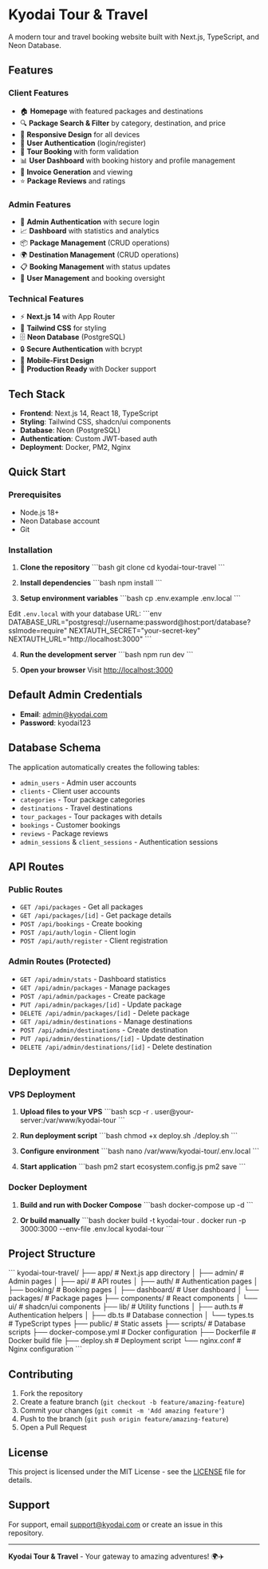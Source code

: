 # Kyodai Tour & Travel

A modern tour and travel booking website built with Next.js, TypeScript, and Neon Database.

## Features

### Client Features
- 🏠 **Homepage** with featured packages and destinations
- 🔍 **Package Search & Filter** by category, destination, and price
- 📱 **Responsive Design** for all devices
- 👤 **User Authentication** (login/register)
- 🎫 **Tour Booking** with form validation
- 📊 **User Dashboard** with booking history and profile management
- 🧾 **Invoice Generation** and viewing
- ⭐ **Package Reviews** and ratings

### Admin Features
- 🔐 **Admin Authentication** with secure login
- 📈 **Dashboard** with statistics and analytics
- 📦 **Package Management** (CRUD operations)
- 🌍 **Destination Management** (CRUD operations)
- 📋 **Booking Management** with status updates
- 👥 **User Management** and booking oversight

### Technical Features
- ⚡ **Next.js 14** with App Router
- 🎨 **Tailwind CSS** for styling
- 🗄️ **Neon Database** (PostgreSQL)
- 🔒 **Secure Authentication** with bcrypt
- 📱 **Mobile-First Design**
- 🚀 **Production Ready** with Docker support

## Tech Stack

- **Frontend**: Next.js 14, React 18, TypeScript
- **Styling**: Tailwind CSS, shadcn/ui components
- **Database**: Neon (PostgreSQL)
- **Authentication**: Custom JWT-based auth
- **Deployment**: Docker, PM2, Nginx

## Quick Start

### Prerequisites
- Node.js 18+
- Neon Database account
- Git

### Installation

1. **Clone the repository**
\`\`\`bash
git clone <your-repo-url>
cd kyodai-tour-travel
\`\`\`

2. **Install dependencies**
\`\`\`bash
npm install
\`\`\`

3. **Setup environment variables**
\`\`\`bash
cp .env.example .env.local
\`\`\`

Edit `.env.local` with your database URL:
\`\`\`env
DATABASE_URL="postgresql://username:password@host:port/database?sslmode=require"
NEXTAUTH_SECRET="your-secret-key"
NEXTAUTH_URL="http://localhost:3000"
\`\`\`

4. **Run the development server**
\`\`\`bash
npm run dev
\`\`\`

5. **Open your browser**
Visit [http://localhost:3000](http://localhost:3000)

## Default Admin Credentials

- **Email**: admin@kyodai.com
- **Password**: kyodai123

## Database Schema

The application automatically creates the following tables:
- `admin_users` - Admin user accounts
- `clients` - Client user accounts  
- `categories` - Tour package categories
- `destinations` - Travel destinations
- `tour_packages` - Tour packages with details
- `bookings` - Customer bookings
- `reviews` - Package reviews
- `admin_sessions` & `client_sessions` - Authentication sessions

## API Routes

### Public Routes
- `GET /api/packages` - Get all packages
- `GET /api/packages/[id]` - Get package details
- `POST /api/bookings` - Create booking
- `POST /api/auth/login` - Client login
- `POST /api/auth/register` - Client registration

### Admin Routes (Protected)
- `GET /api/admin/stats` - Dashboard statistics
- `GET /api/admin/packages` - Manage packages
- `POST /api/admin/packages` - Create package
- `PUT /api/admin/packages/[id]` - Update package
- `DELETE /api/admin/packages/[id]` - Delete package
- `GET /api/admin/destinations` - Manage destinations
- `POST /api/admin/destinations` - Create destination
- `PUT /api/admin/destinations/[id]` - Update destination
- `DELETE /api/admin/destinations/[id]` - Delete destination

## Deployment

### VPS Deployment

1. **Upload files to your VPS**
\`\`\`bash
scp -r . user@your-server:/var/www/kyodai-tour
\`\`\`

2. **Run deployment script**
\`\`\`bash
chmod +x deploy.sh
./deploy.sh
\`\`\`

3. **Configure environment**
\`\`\`bash
nano /var/www/kyodai-tour/.env.local
\`\`\`

4. **Start application**
\`\`\`bash
pm2 start ecosystem.config.js
pm2 save
\`\`\`

### Docker Deployment

1. **Build and run with Docker Compose**
\`\`\`bash
docker-compose up -d
\`\`\`

2. **Or build manually**
\`\`\`bash
docker build -t kyodai-tour .
docker run -p 3000:3000 --env-file .env.local kyodai-tour
\`\`\`

## Project Structure

\`\`\`
kyodai-tour-travel/
├── app/                    # Next.js app directory
│   ├── admin/             # Admin pages
│   ├── api/               # API routes
│   ├── auth/              # Authentication pages
│   ├── booking/           # Booking pages
│   ├── dashboard/         # User dashboard
│   └── packages/          # Package pages
├── components/            # React components
│   └── ui/               # shadcn/ui components
├── lib/                   # Utility functions
│   ├── auth.ts           # Authentication helpers
│   ├── db.ts             # Database connection
│   └── types.ts          # TypeScript types
├── public/               # Static assets
├── scripts/              # Database scripts
├── docker-compose.yml    # Docker configuration
├── Dockerfile           # Docker build file
├── deploy.sh            # Deployment script
└── nginx.conf           # Nginx configuration
\`\`\`

## Contributing

1. Fork the repository
2. Create a feature branch (`git checkout -b feature/amazing-feature`)
3. Commit your changes (`git commit -m 'Add amazing feature'`)
4. Push to the branch (`git push origin feature/amazing-feature`)
5. Open a Pull Request

## License

This project is licensed under the MIT License - see the [LICENSE](LICENSE) file for details.

## Support

For support, email support@kyodai.com or create an issue in this repository.

---

**Kyodai Tour & Travel** - Your gateway to amazing adventures! 🌍✈️
